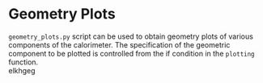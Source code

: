 Geometry Plots
================
```geometry_plots.py``` script can be used to obtain geometry plots of various components of the calorimeter. The specification of the geometric component to be plotted is controlled from the if condition in the ```plotting``` function. </br>
elkhgeg
